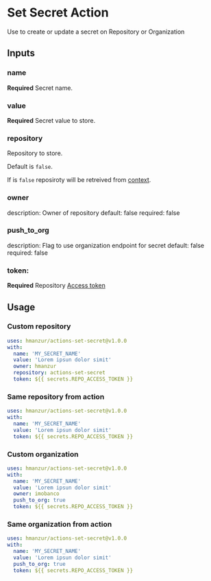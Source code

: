 # Set Secret Action
Use to create or update a secret on Repository or Organization

## Inputs
### name
**Required** Secret name.

### value
**Required** Secret value to store.

### repository
Repository to store. 

Default is `false`.

If is `false` reposiroty will be retreived from [context](https://docs.github.com/en/actions/reference/context-and-expression-syntax-for-github-actions#github-context).

### owner
  description: Owner of repository
  default: false
  required: false

### push_to_org
  description: Flag to use organization endpoint for secret
  default: false
  required: false

### token:
**Required** Repository [Access token](https://docs.github.com/en/github/authenticating-to-github/creating-a-personal-access-token)


## Usage
### Custom repository
```YAML
uses: hmanzur/actions-set-secret@v1.0.0
with:
  name: 'MY_SECRET_NAME'
  value: 'Lorem ipsun dolor simit'
  owner: hmanzur
  repository: actions-set-secret
  token: ${{ secrets.REPO_ACCESS_TOKEN }}
```
### Same repository from action
```YAML
uses: hmanzur/actions-set-secret@v1.0.0
with:
  name: 'MY_SECRET_NAME'
  value: 'Lorem ipsun dolor simit'
  token: ${{ secrets.REPO_ACCESS_TOKEN }}
```

### Custom organization
```YAML
uses: hmanzur/actions-set-secret@v1.0.0
with:
  name: 'MY_SECRET_NAME'
  value: 'Lorem ipsun dolor simit'
  owner: imobanco
  push_to_org: true
  token: ${{ secrets.REPO_ACCESS_TOKEN }}
```
### Same organization from action
```YAML
uses: hmanzur/actions-set-secret@v1.0.0
with:
  name: 'MY_SECRET_NAME'
  value: 'Lorem ipsun dolor simit'
  push_to_org: true
  token: ${{ secrets.REPO_ACCESS_TOKEN }}
```